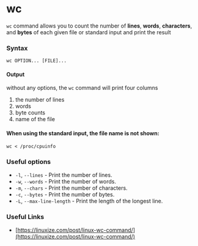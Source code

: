 # wc

 `wc` command allows you to count the number of **lines**, **words**, **characters**, and **bytes** of each given file or standard input and print the result

### Syntax

```text
wc OPTION... [FILE]...
```

#### Output

without any options, the `wc` command will print four columns

1. the number of lines
2. words
3. byte counts
4. name of the file

#### When using the standard input, the file name is not shown:

```text
wc < /proc/cpuinfo
```

### Useful options

* `-l`, `--lines` - Print the number of lines.
* `-w`, `--words` - Print the number of words.
* `-m`, `--chars` - Print the number of characters.
* `-c`, `--bytes` - Print the number of bytes.
* `-L`, `--max-line-length` - Print the length of the longest line.

### Useful Links

* [https://linuxize.com/post/linux-wc-command/](https://linuxize.com/post/linux-wc-command/)

